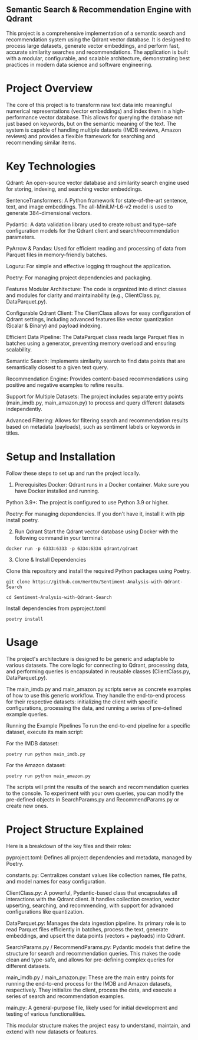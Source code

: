 ## Semantic Search & Recommendation Engine with Qdrant
This project is a comprehensive implementation of a semantic search and recommendation system using the Qdrant vector database. It is designed to process large datasets, generate vector embeddings, and perform fast, accurate similarity searches and recommendations. The application is built with a modular, configurable, and scalable architecture, demonstrating best practices in modern data science and software engineering.

# Project Overview
The core of this project is to transform raw text data into meaningful numerical representations (vector embeddings) and index them in a high-performance vector database. This allows for querying the database not just based on keywords, but on the semantic meaning of the text. The system is capable of handling multiple datasets (IMDB reviews, Amazon reviews) and provides a flexible framework for searching and recommending similar items.

# Key Technologies
Qdrant: An open-source vector database and similarity search engine used for storing, indexing, and searching vector embeddings.

SentenceTransformers: A Python framework for state-of-the-art sentence, text, and image embeddings. The all-MiniLM-L6-v2 model is used to generate 384-dimensional vectors.

Pydantic: A data validation library used to create robust and type-safe configuration models for the Qdrant client and search/recommendation parameters.

PyArrow & Pandas: Used for efficient reading and processing of data from Parquet files in memory-friendly batches.

Loguru: For simple and effective logging throughout the application.

Poetry: For managing project dependencies and packaging.

Features
Modular Architecture: The code is organized into distinct classes and modules for clarity and maintainability (e.g., ClientClass.py, DataParquet.py).

Configurable Qdrant Client: The ClientClass allows for easy configuration of Qdrant settings, including advanced features like vector quantization (Scalar & Binary) and payload indexing.

Efficient Data Pipeline: The DataParquet class reads large Parquet files in batches using a generator, preventing memory overload and ensuring scalability.

Semantic Search: Implements similarity search to find data points that are semantically closest to a given text query.

Recommendation Engine: Provides content-based recommendations using positive and negative examples to refine results.

Support for Multiple Datasets: The project includes separate entry points (main_imdb.py, main_amazon.py) to process and query different datasets independently.

Advanced Filtering: Allows for filtering search and recommendation results based on metadata (payloads), such as sentiment labels or keywords in titles.

# Setup and Installation
Follow these steps to set up and run the project locally.

1. Prerequisites
Docker: Qdrant runs in a Docker container. Make sure you have Docker installed and running.

Python 3.9+: The project is configured to use Python 3.9 or higher.

Poetry: For managing dependencies. If you don't have it, install it with pip install poetry.

2. Run Qdrant
Start the Qdrant vector database using Docker with the following command in your terminal:

```docker run -p 6333:6333 -p 6334:6334 qdrant/qdrant```

3. Clone & Install Dependencies

Clone this repository and install the required Python packages using Poetry.

```git clone https://github.com/mert0x/Sentiment-Analysis-with-Qdrant-Search```

```cd Sentiment-Analysis-with-Qdrant-Search```

Install dependencies from pyproject.toml

``` poetry install ```

# Usage
The project's architecture is designed to be generic and adaptable to various datasets. The core logic for connecting to Qdrant, processing data, and performing queries is encapsulated in reusable classes (ClientClass.py, DataParquet.py).

The main_imdb.py and main_amazon.py scripts serve as concrete examples of how to use this generic workflow. They handle the end-to-end process for their respective datasets: initializing the client with specific configurations, processing the data, and running a series of pre-defined example queries.

Running the Example Pipelines
To run the end-to-end pipeline for a specific dataset, execute its main script:

For the IMDB dataset:

```poetry run python main_imdb.py```

For the Amazon dataset:

```poetry run python main_amazon.py```

The scripts will print the results of the search and recommendation queries to the console. To experiment with your own queries, you can modify the pre-defined objects in SearchParams.py and RecommendParams.py or create new ones.

# Project Structure Explained
Here is a breakdown of the key files and their roles:

pyproject.toml: Defines all project dependencies and metadata, managed by Poetry.

constants.py: Centralizes constant values like collection names, file paths, and model names for easy configuration.

ClientClass.py: A powerful, Pydantic-based class that encapsulates all interactions with the Qdrant client. It handles collection creation, vector upserting, searching, and recommending, with support for advanced configurations like quantization.

DataParquet.py: Manages the data ingestion pipeline. Its primary role is to read Parquet files efficiently in batches, process the text, generate embeddings, and upsert the data points (vectors + payloads) into Qdrant.

SearchParams.py / RecommendParams.py: Pydantic models that define the structure for search and recommendation queries. This makes the code clean and type-safe, and allows for pre-defining complex queries for different datasets.

main_imdb.py / main_amazon.py: These are the main entry points for running the end-to-end process for the IMDB and Amazon datasets, respectively. They initialize the client, process the data, and execute a series of search and recommendation examples.

main.py: A general-purpose file, likely used for initial development and testing of various functionalities.

This modular structure makes the project easy to understand, maintain, and extend with new datasets or features.
